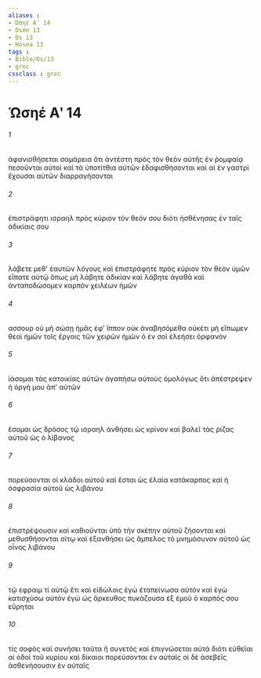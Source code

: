 ```yaml
---
aliases : 
- Ὡσηέ Αʹ 14
- Osée 13
- Os 13
- Hosea 13
tags : 
- Bible/Os/13
- grec
cssclass : grec
---
```


# Ὡσηέ Αʹ 14

###### 1
ἀφανισθήσεται σαμάρεια ὅτι ἀντέστη πρὸς τὸν θεὸν αὐτῆς ἐν ῥομφαίᾳ πεσοῦνται αὐτοί καὶ τὰ ὑποτίτθια αὐτῶν ἐδαφισθήσονται καὶ αἱ ἐν γαστρὶ ἔχουσαι αὐτῶν διαρραγήσονται
###### 2
ἐπιστράφητι ισραηλ πρὸς κύριον τὸν θεόν σου διότι ἠσθένησας ἐν ταῖς ἀδικίαις σου
###### 3
λάβετε μεθ' ἑαυτῶν λόγους καὶ ἐπιστράφητε πρὸς κύριον τὸν θεὸν ὑμῶν εἴπατε αὐτῷ ὅπως μὴ λάβητε ἀδικίαν καὶ λάβητε ἀγαθά καὶ ἀνταποδώσομεν καρπὸν χειλέων ἡμῶν
###### 4
ασσουρ οὐ μὴ σώσῃ ἡμᾶς ἐφ' ἵππον οὐκ ἀναβησόμεθα οὐκέτι μὴ εἴπωμεν θεοὶ ἡμῶν τοῖς ἔργοις τῶν χειρῶν ἡμῶν ὁ ἐν σοὶ ἐλεήσει ὀρφανόν
###### 5
ἰάσομαι τὰς κατοικίας αὐτῶν ἀγαπήσω αὐτοὺς ὁμολόγως ὅτι ἀπέστρεψεν ἡ ὀργή μου ἀπ' αὐτῶν
###### 6
ἔσομαι ὡς δρόσος τῷ ισραηλ ἀνθήσει ὡς κρίνον καὶ βαλεῖ τὰς ῥίζας αὐτοῦ ὡς ὁ λίβανος
###### 7
πορεύσονται οἱ κλάδοι αὐτοῦ καὶ ἔσται ὡς ἐλαία κατάκαρπος καὶ ἡ ὀσφρασία αὐτοῦ ὡς λιβάνου
###### 8
ἐπιστρέψουσιν καὶ καθιοῦνται ὑπὸ τὴν σκέπην αὐτοῦ ζήσονται καὶ μεθυσθήσονται σίτῳ καὶ ἐξανθήσει ὡς ἄμπελος τὸ μνημόσυνον αὐτοῦ ὡς οἶνος λιβάνου
###### 9
τῷ εφραιμ τί αὐτῷ ἔτι καὶ εἰδώλοις ἐγὼ ἐταπείνωσα αὐτόν καὶ ἐγὼ κατισχύσω αὐτόν ἐγὼ ὡς ἄρκευθος πυκάζουσα ἐξ ἐμοῦ ὁ καρπός σου εὕρηται
###### 10
τίς σοφὸς καὶ συνήσει ταῦτα ἢ συνετὸς καὶ ἐπιγνώσεται αὐτά διότι εὐθεῖαι αἱ ὁδοὶ τοῦ κυρίου καὶ δίκαιοι πορεύσονται ἐν αὐταῖς οἱ δὲ ἀσεβεῖς ἀσθενήσουσιν ἐν αὐταῖς
